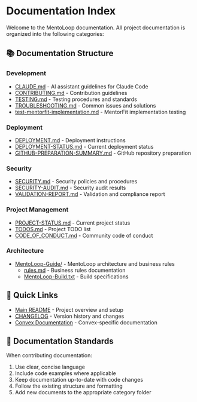 # Documentation Index

Welcome to the MentoLoop documentation. All project documentation is organized into the following categories:

## 📚 Documentation Structure

### Development
- [CLAUDE.md](development/CLAUDE.md) - AI assistant guidelines for Claude Code
- [CONTRIBUTING.md](development/CONTRIBUTING.md) - Contribution guidelines
- [TESTING.md](development/TESTING.md) - Testing procedures and standards
- [TROUBLESHOOTING.md](development/TROUBLESHOOTING.md) - Common issues and solutions
- [test-mentorfit-implementation.md](development/test-mentorfit-implementation.md) - MentorFit implementation testing

### Deployment
- [DEPLOYMENT.md](deployment/DEPLOYMENT.md) - Deployment instructions
- [DEPLOYMENT-STATUS.md](deployment/DEPLOYMENT-STATUS.md) - Current deployment status
- [GITHUB-PREPARATION-SUMMARY.md](deployment/GITHUB-PREPARATION-SUMMARY.md) - GitHub repository preparation

### Security
- [SECURITY.md](security/SECURITY.md) - Security policies and procedures
- [SECURITY-AUDIT.md](security/SECURITY-AUDIT.md) - Security audit results
- [VALIDATION-REPORT.md](security/VALIDATION-REPORT.md) - Validation and compliance report

### Project Management
- [PROJECT-STATUS.md](project/PROJECT-STATUS.md) - Current project status
- [TODOS.md](project/TODOS.md) - Project TODO list
- [CODE_OF_CONDUCT.md](project/CODE_OF_CONDUCT.md) - Community code of conduct

### Architecture
- [MentoLoop-Guide/](architecture/MentoLoop-Guide/) - MentoLoop architecture and business rules
  - [rules.md](architecture/MentoLoop-Guide/rules.md) - Business rules documentation
  - [MentoLoop-Build.txt](architecture/MentoLoop-Guide/MentoLoop-Build.txt) - Build specifications

## 🚀 Quick Links

- [Main README](../README.md) - Project overview and setup
- [CHANGELOG](../CHANGELOG.md) - Version history and changes
- [Convex Documentation](../convex/docs/) - Convex-specific documentation

## 📝 Documentation Standards

When contributing documentation:
1. Use clear, concise language
2. Include code examples where applicable
3. Keep documentation up-to-date with code changes
4. Follow the existing structure and formatting
5. Add new documents to the appropriate category folder
